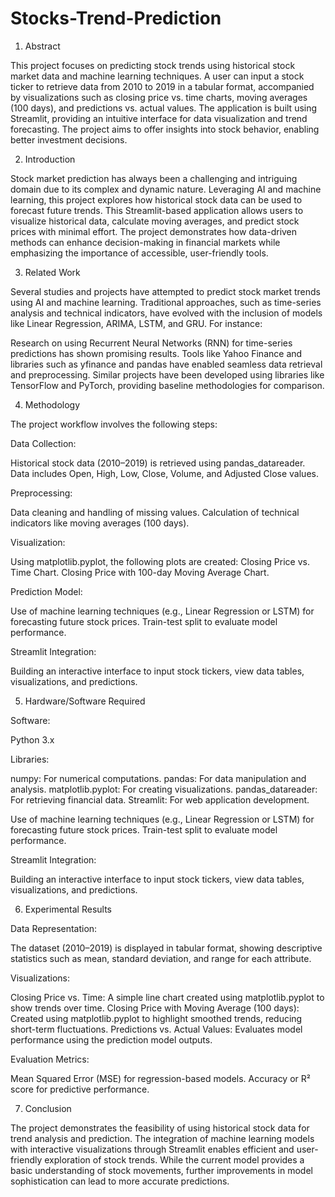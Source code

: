 # Stocks-Trend-Prediction

1. Abstract

This project focuses on predicting stock trends using historical stock market data and machine learning techniques. A user can input a stock ticker to retrieve data from 2010 to 2019 in a tabular format, accompanied by visualizations such as closing price vs. time charts, moving averages (100 days), and predictions vs. actual values. The application is built using Streamlit, providing an intuitive interface for data visualization and trend forecasting. The project aims to offer insights into stock behavior, enabling better investment decisions.

2. Introduction

Stock market prediction has always been a challenging and intriguing domain due to its complex and dynamic nature. Leveraging AI and machine learning, this project explores how historical stock data can be used to forecast future trends. This Streamlit-based application allows users to visualize historical data, calculate moving averages, and predict stock prices with minimal effort. The project demonstrates how data-driven methods can enhance decision-making in financial markets while emphasizing the importance of accessible, user-friendly tools.

3. Related Work

Several studies and projects have attempted to predict stock market trends using AI and machine learning. Traditional approaches, such as time-series analysis and technical indicators, have evolved with the inclusion of models like Linear Regression, ARIMA, LSTM, and GRU. For instance:

Research on using Recurrent Neural Networks (RNN) for time-series predictions has shown promising results.
Tools like Yahoo Finance and libraries such as yfinance and pandas have enabled seamless data retrieval and preprocessing.
Similar projects have been developed using libraries like TensorFlow and PyTorch, providing baseline methodologies for comparison.

4. Methodology
   
The project workflow involves the following steps:

Data Collection:

Historical stock data (2010–2019) is retrieved using pandas_datareader.
Data includes Open, High, Low, Close, Volume, and Adjusted Close values.

Preprocessing:

Data cleaning and handling of missing values.
Calculation of technical indicators like moving averages (100 days).

Visualization:

Using matplotlib.pyplot, the following plots are created:
Closing Price vs. Time Chart.
Closing Price with 100-day Moving Average Chart.

Prediction Model:

Use of machine learning techniques (e.g., Linear Regression or LSTM) for forecasting future stock prices.
Train-test split to evaluate model performance.

Streamlit Integration:

Building an interactive interface to input stock tickers, view data tables, visualizations, and predictions.

5. Hardware/Software Required
   
Software:

Python 3.x

Libraries:

numpy: For numerical computations.
pandas: For data manipulation and analysis.
matplotlib.pyplot: For creating visualizations.
pandas_datareader: For retrieving financial data.
Streamlit: For web application development.

Use of machine learning techniques (e.g., Linear Regression or LSTM) for forecasting future stock prices.
Train-test split to evaluate model performance.

Streamlit Integration:

Building an interactive interface to input stock tickers, view data tables, visualizations, and predictions.

6. Experimental Results
   
Data Representation:

The dataset (2010–2019) is displayed in tabular format, showing descriptive statistics such as mean, standard deviation, and range for each attribute.

Visualizations:

Closing Price vs. Time: A simple line chart created using matplotlib.pyplot to show trends over time.
Closing Price with Moving Average (100 days): Created using matplotlib.pyplot to highlight smoothed trends, reducing short-term fluctuations.
Predictions vs. Actual Values: Evaluates model performance using the prediction model outputs.

Evaluation Metrics:

Mean Squared Error (MSE) for regression-based models.
Accuracy or R² score for predictive performance.

7. Conclusion
   
The project demonstrates the feasibility of using historical stock data for trend analysis and prediction. The integration of machine learning models with interactive visualizations through Streamlit enables efficient and user-friendly exploration of stock trends. While the current model provides a basic understanding of stock movements, further improvements in model sophistication can lead to more accurate predictions.
